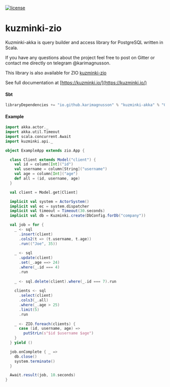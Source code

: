 [![license](https://img.shields.io/github/license/rdbc-io/rdbc.svg?style=flat-square)](https://github.com/rdbc-io/rdbc/blob/master/LICENSE)
# kuzminki-zio

Kuzminki-akka is query builder and access library for PostgreSQL written in Scala.

If you have any questions about the project feel free to post on Gitter or contact me directly on telegram @karimagnusson.

This library is also available for ZIO [kuzminki-zio](https://github.com/karimagnusson/kuzminki-zio)

See full documentation at [https://kuzminki.io/](https://kuzminki.io/)

#### Sbt
```sbt
libraryDependencies += "io.github.karimagnusson" % "kuzminki-akka" % "0.9.3"
```

#### Example
```scala
import akka.actor._
import akka.util.Timeout
import scala.concurrent.Await
import kuzminki.api._

object ExampleApp extends zio.App {

  class Client extends Model("client") {
    val id = column[Int]("id")
    val username = column[String]("username")
    val age = column[Int]("age")
    def all = (id, username, age)
  }

  val client = Model.get[Client]

  implicit val system = ActorSystem()
  implicit val ec = system.dispatcher
  implicit val timeout = Timeout(30.seconds)
  implicit val db = Kuzminki.create(DbConfig.forDb("company"))

  val job = for {
    _ <- sql
      .insert(client)
      .cols2(t => (t.username, t.age))
      .run(("Joe", 35))
    
    _ <- sql
      .update(client)
      .set(_.age ==> 24)
      .where(_.id === 4)
      .run
    
    _ <- sql.delete(client).where(_.id === 7).run
    
    clients <- sql
      .select(client)
      .cols3(_.all)
      .where(_.age > 25)
      .limit(5)
      .run
    
    _ <- ZIO.foreach(clients) {
      case (id, username, age) =>
        putStrLn(s"$id $username $age")
    }
  } yield ()

  job.onComplete { _ =>
    db.close()
    system.terminate()
  }

  Await.result(job, 10.seconds)
}
```






